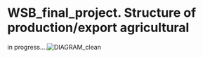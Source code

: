 # WSB_final_project. Structure of production/export agricultural
in progress....![DIAGRAM_clean](https://user-images.githubusercontent.com/92331227/168657300-631bb082-4e96-41ac-8167-6af8ab03b08e.png)
